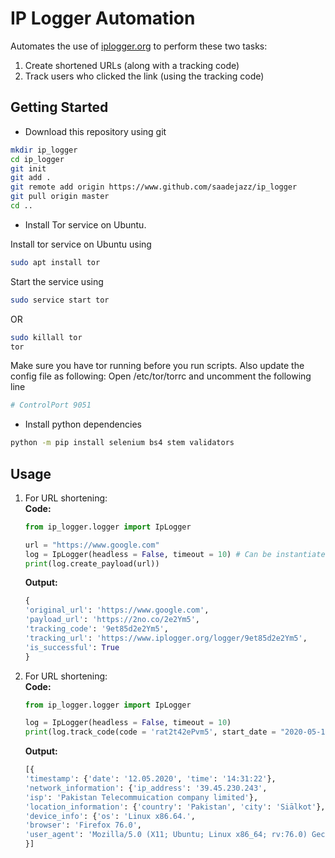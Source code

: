 # IP Logger Automation  
Automates the use of [iplogger.org](https://www.iplogger.org) to perform these two tasks:  
1. Create shortened URLs (along with a tracking code)
2. Track users who clicked the link (using the tracking code)

## Getting Started  

* Download this repository using git  

```bash
mkdir ip_logger
cd ip_logger
git init
git add .
git remote add origin https://www.github.com/saadejazz/ip_logger
git pull origin master
cd ..
```

* Install Tor service on Ubuntu.   

Install tor service on Ubuntu using  
```bash
sudo apt install tor
```
Start the service using  
```bash
sudo service start tor
```
OR  
```bash
sudo killall tor
tor
```
Make sure you have tor running before you run scripts. Also update the config file as following: Open /etc/tor/torrc and uncomment the following line  
```bash
# ControlPort 9051
```

* Install python dependencies  
```bash
python -m pip install selenium bs4 stem validators
```

## Usage 

1. For URL shortening:  
    **Code:**  
    ```python
    from ip_logger.logger import IpLogger

    url = "https://www.google.com"
    log = IpLogger(headless = False, timeout = 10) # Can be instantiated only once
    print(log.create_payload(url))
    ```

    **Output:**  
    ```python
    {
    'original_url': 'https://www.google.com',
    'payload_url': 'https://2no.co/2e2Ym5',
    'tracking_code': '9et85d2e2Ym5',
    'tracking_url': 'https://www.iplogger.org/logger/9et85d2e2Ym5',
    'is_successful': True
    }
    ```

2. For URL shortening:  
    **Code:**  
    ```python
    from ip_logger.logger import IpLogger

    log = IpLogger(headless = False, timeout = 10)
    print(log.track_code(code = 'rat2t42ePvm5', start_date = "2020-05-12", end_date = "2020-05-12"))
    ```

    **Output:**  
    ```python
    [{
    'timestamp': {'date': '12.05.2020', 'time': '14:31:22'},
    'network_information': {'ip_address': '39.45.230.243',
    'isp': 'Pakistan Telecommuication company limited'},
    'location_information': {'country': 'Pakistan', 'city': 'Siālkot'},
    'device_info': {'os': 'Linux x86.64.',
    'browser': 'Firefox 76.0',
    'user_agent': 'Mozilla/5.0 (X11; Ubuntu; Linux x86_64; rv:76.0) Gecko/20100101 Firefox/76.0'}
    }]
    ```